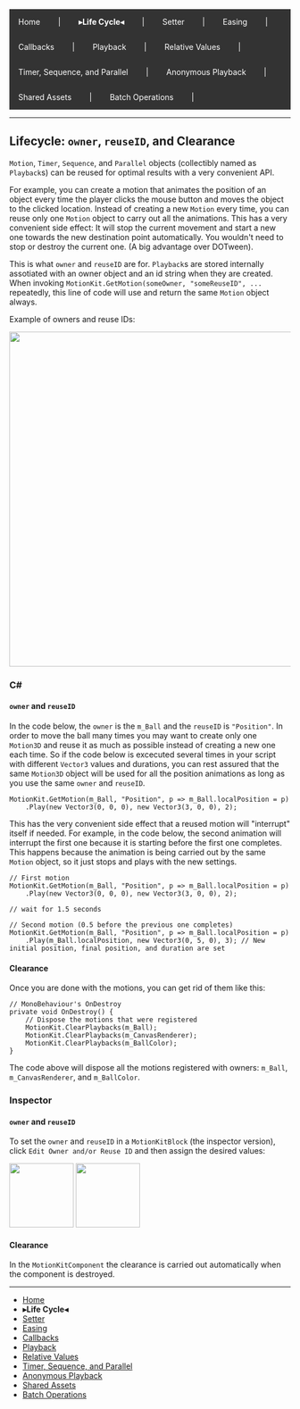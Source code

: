 <div style="background-color: #333; overflow: hidden;">
  <a href="../README.md" style="float: left; display: block; color: white; text-align: center; padding: 14px 16px; text-decoration: none;">Home</a>
  <span style="float: left; display: block; color: white; padding: 14px 16px;">|</span>
  <span style="float: left; display: block; color: white; padding: 14px 16px;"><b>▸Life Cycle◂</b></span>
  <span style="float: left; display: block; color: white; padding: 14px 16px;">|</span>
  <a href="Setter.md" style="float: left; display: block; color: white; text-align: center; padding: 14px 16px; text-decoration: none;">Setter</a>
  <span style="float: left; display: block; color: white; padding: 14px 16px;">|</span>
  <a href="Easing.md" style="float: left; display: block; color: white; text-align: center; padding: 14px 16px; text-decoration: none;">Easing</a>
  <span style="float: left; display: block; color: white; padding: 14px 16px;">|</span>
  <a href="Callbacks.md" style="float: left; display: block; color: white; text-align: center; padding: 14px 16px; text-decoration: none;">Callbacks</a>
  <span style="float: left; display: block; color: white; padding: 14px 16px;">|</span>
  <a href="Playback.md" style="float: left; display: block; color: white; text-align: center; padding: 14px 16px; text-decoration: none;">Playback</a>
  <span style="float: left; display: block; color: white; padding: 14px 16px;">|</span>
  <a href="RelativeValues.md" style="float: left; display: block; color: white; text-align: center; padding: 14px 16px; text-decoration: none;">Relative Values</a>
  <span style="float: left; display: block; color: white; padding: 14px 16px;">|</span>
  <a href="TimerSequenceParallel.md" style="float: left; display: block; color: white; text-align: center; padding: 14px 16px; text-decoration: none;">Timer, Sequence, and Parallel</a>
  <span style="float: left; display: block; color: white; padding: 14px 16px;">|</span>
  <a href="AnonymousPlaybackObjects.md" style="float: left; display: block; color: white; text-align: center; padding: 14px 16px; text-decoration: none;">Anonymous Playback</a>
  <span style="float: left; display: block; color: white; padding: 14px 16px;">|</span>
  <a href="SharedAssets.md" style="float: left; display: block; color: white; text-align: center; padding: 14px 16px; text-decoration: none;">Shared Assets</a>
  <span style="float: left; display: block; color: white; padding: 14px 16px;">|</span>
  <a href="BatchOperations.md" style="float: left; display: block; color: white; text-align: center; padding: 14px 16px; text-decoration: none;">Batch Operations</a>
  <span style="float: left; display: block; color: white; padding: 14px 16px;">|</span>
</div>

---

## Lifecycle: `owner`, `reuseID`, and Clearance

`Motion`, `Timer`, `Sequence`, and `Parallel` objects (collectibly named as `Playback`s) can be reused for optimal results with a very convenient API. 

For example, you can create a motion that animates the position of an object every time the player clicks the mouse button and moves the object to the clicked location. Instead of creating a new `Motion` every time, you can reuse only one `Motion` object to carry out all the animations. This has a very convenient side effect: It will stop the current movement and start a new one towards the new destination point automatically. You wouldn't need to stop or destroy the current one. (A big advantage over DOTween).

This is what `owner` and `reuseID` are for. `Playback`s are stored internally assotiated with an owner object and an id string when they are created. When invoking `MotionKit.GetMotion(someOwner, "someReuseID", ...` repeatedly, this line of code will use and return the same `Motion` object always.

Example of owners and reuse IDs:

<img src="https://github.com/cocodrilodog/tools-motion-kit/assets/8107813/d3c5c867-31e2-489d-92fd-b98febc89007" width="600">

### C#
#### `owner` and `reuseID`
In the code below, the `owner` is the `m_Ball` and the `reuseID` is `"Position"`. In order to move the ball many times you may want to create only one `Motion3D` and reuse it as much as possible instead of creating a new one each time. So if the code below is excecuted several times in your script with different `Vector3` values and durations, you can rest assured that the same `Motion3D` object will be used for all the position animations as long as you use the same `owner` and `reuseID`.
```
MotionKit.GetMotion(m_Ball, "Position", p => m_Ball.localPosition = p)
	.Play(new Vector3(0, 0, 0), new Vector3(3, 0, 0), 2);
```
This has the very convenient side effect that a reused motion will "interrupt" itself if needed. For example, in the code below, the second animation will interrupt the first one because it is starting before the first one completes. This happens because the animation is being carried out by the same `Motion` object, so it just stops and plays with the new settings. 
```
// First motion
MotionKit.GetMotion(m_Ball, "Position", p => m_Ball.localPosition = p)
	.Play(new Vector3(0, 0, 0), new Vector3(3, 0, 0), 2);

// wait for 1.5 seconds

// Second motion (0.5 before the previous one completes)
MotionKit.GetMotion(m_Ball, "Position", p => m_Ball.localPosition = p)
	.Play(m_Ball.localPosition, new Vector3(0, 5, 0), 3); // New initial position, final position, and duration are set
```
#### Clearance
Once you are done with the motions, you can get rid of them like this:
```
// MonoBehaviour's OnDestroy
private void OnDestroy() {
	// Dispose the motions that were registered
	MotionKit.ClearPlaybacks(m_Ball);
	MotionKit.ClearPlaybacks(m_CanvasRenderer);
	MotionKit.ClearPlaybacks(m_BallColor);
}
```
The code above will dispose all the motions registered with owners: `m_Ball`, `m_CanvasRenderer`, and `m_BallColor`.

### Inspector

#### `owner` and `reuseID`
To set the `owner` and `reuseID` in a `MotionKitBlock` (the inspector version), click `Edit Owner and/or Reuse ID` and then assign the desired values:

<img src="https://github.com/cocodrilodog/tools-motion-kit/assets/8107813/8f9b960e-0fe3-49db-a15b-c76eb3fc6c9b" height="115">
<img src="https://github.com/cocodrilodog/tools-motion-kit/assets/8107813/ee8846b6-df1a-4f93-8476-fb07d10484fb" height="115">

#### Clearance
In the `MotionKitComponent` the clearance is carried out automatically when the component is destroyed.

---

<nav>
  <ul>
    <li><a href="../README.md">Home</a></li>
    <li><b>▸Life Cycle◂</b></li>
    <li><a href="Setter.md">Setter</a></li>
    <li><a href="Easing.md">Easing</a></li>
    <li><a href="Callbacks.md">Callbacks</a></li>
    <li><a href="Playback.md">Playback</a></li>
    <li><a href="RelativeValues.md">Relative Values</a></li>
    <li><a href="TimerSequenceParallel.md">Timer, Sequence, and Parallel</a></li>
    <li><a href="AnonymousPlaybackObjects.md">Anonymous Playback</a></li>
    <li><a href="SharedAssets.md">Shared Assets</a></li>
    <li><a href="BatchOperations.md">Batch Operations</a></li>
  </ul>
</nav>
